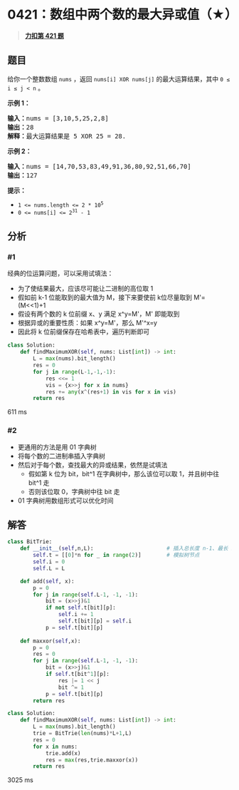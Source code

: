 # 0421：数组中两个数的最大异或值（★）


> <u>**[力扣第 421 题](https://leetcode.cn/problems/maximum-xor-of-two-numbers-in-an-array/)**</u>

## 题目

<p>给你一个整数数组 <code>nums</code> ，返回<em> </em><code>nums[i] XOR nums[j]</code> 的最大运算结果，其中 <code>0 ≤ i ≤ j &lt; n</code> 。</p>



<div class="original__bRMd">
<div>
<p><strong>示例 1：</strong></p>

<pre>
<strong>输入：</strong>nums = [3,10,5,25,2,8]
<strong>输出：</strong>28
<strong>解释：</strong>最大运算结果是 5 XOR 25 = 28.</pre>

<p><strong>示例 2：</strong></p>

<pre>
<strong>输入：</strong>nums = [14,70,53,83,49,91,36,80,92,51,66,70]
<strong>输出：</strong>127
</pre>



<p><strong>提示：</strong></p>

<ul>
<li><code>1 &lt;= nums.length &lt;= 2 * 10<sup>5</sup></code></li>
<li><code>0 &lt;= nums[i] &lt;= 2<sup>31</sup> - 1</code></li>
</ul>
</div>
</div>


## 分析

### #1

经典的位运算问题，可以采用试填法：
- 为了使结果最大，应该尽可能让二进制的高位取 1
- 假如前 k-1 位能取到的最大值为 M，接下来要使前 k位尽量取到 M'=(M<<1)+1
- 假设有两个数的 k 位前缀 x、y 满足 x^y=M'，M' 即能取到
- 根据异或的重要性质：如果 x^y=M'，那么 M'^x=y
- 因此将 k 位前缀保存在哈希表中，遍历判断即可


```python
class Solution:
    def findMaximumXOR(self, nums: List[int]) -> int:
        L = max(nums).bit_length()
        res = 0
        for j in range(L-1,-1,-1):
            res <<= 1
            vis = {x>>j for x in nums}
            res += any(x^(res+1) in vis for x in vis)
        return res
```
611 ms

### #2

- 更通用的方法是用 01 字典树
- 将每个数的二进制串插入字典树
- 然后对于每个数，查找最大的异或结果，依然是试填法
	- 假如第 k 位为 bit，bit^1 在字典树中，那么该位可以取 1，并且树中往 bit^1 走
	- 否则该位取 0，字典树中往 bit 走
-  01 字典树用数组形式可以优化时间


## 解答

```python
class BitTrie:
    def __init__(self,n,L):                       # 插入总长度 n-1、最长 L 的二进制串
        self.t = [[0]*n for _ in range(2)]        # 模拟树节点
        self.i = 0
        self.L = L

    def add(self, x):
        p = 0
        for j in range(self.L-1, -1, -1):
            bit = (x>>j)&1
            if not self.t[bit][p]:
                self.i += 1
                self.t[bit][p] = self.i  
            p = self.t[bit][p]
            
    def maxxor(self,x):
        p = 0
        res = 0
        for j in range(self.L-1, -1, -1):
            bit = (x>>j)&1
            if self.t[bit^1][p]:
                res |= 1 << j
                bit ^= 1
            p = self.t[bit][p]
        return res

class Solution:
    def findMaximumXOR(self, nums: List[int]) -> int:
        L = max(nums).bit_length()
        trie = BitTrie(len(nums)*L+1,L)
        res = 0
        for x in nums:
            trie.add(x)
            res = max(res,trie.maxxor(x))
        return res
```
3025 ms




